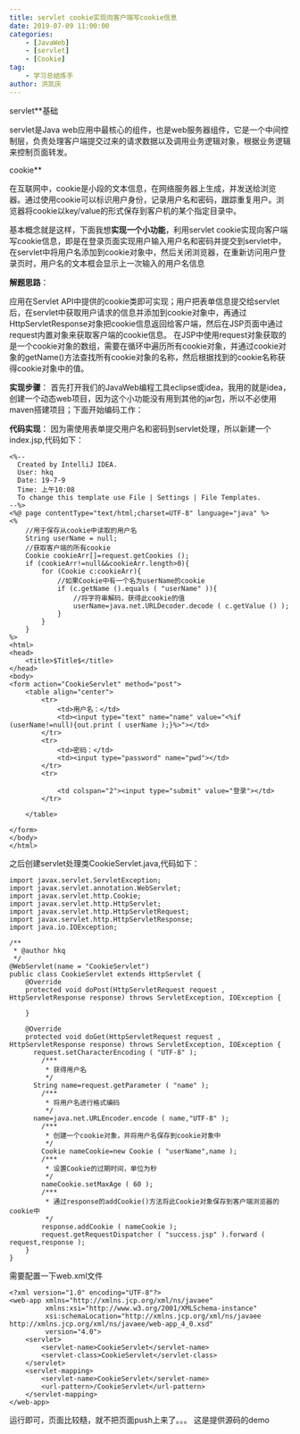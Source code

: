 ```yaml
---
title: servlet cookie实现向客户端写cookie信息
date: 2019-07-09 11:00:00
categories:
	- [JavaWeb]
    - [servlet]
    - [Cookie]
tag:
	- 学习总结练手
author: 洪凯庆
---
```


<!--more-->

servlet**基础

  servlet是Java web应用中最核心的组件，也是web服务器组件，它是一个中间控制层，负责处理客户端提交过来的请求数据以及调用业务逻辑对象，根据业务逻辑来控制页面转发。

cookie**

  在互联网中，cookie是小段的文本信息，在网络服务器上生成，并发送给浏览器。通过使用cookie可以标识用户身份，记录用户名和密码，跟踪重复用户。浏览器将cookie以key/value的形式保存到客户机的某个指定目录中。

基本概念就是这样，下面我想**实现一个小功能**，利用servlet cookie实现向客户端写cookie信息，即是在登录页面实现用户输入用户名和密码并提交到servlet中，在servlet中将用户名添加到cookie对象中，然后关闭浏览器，在重新访问用户登录页时，用户名的文本框会显示上一次输入的用户名信息

**解题思路**：

  应用在Servlet API中提供的cookie类即可实现；用户把表单信息提交给servlet后，在servlet中获取用户请求的信息并添加到cookie对象中，再通过HttpServletResponse对象把cookie信息返回给客户端，然后在JSP页面中通过request内置对象来获取客户端的cookie信息。 
  在JSP中使用request对象获取的是一个cookie对象的数组，需要在循环中遍历所有cookie对象，并通过cookie对象的getName()方法查找所有cookie对象的名称，然后根据找到的cookie名称获得cookie对象中的值。

**实现步骤**：
  首先打开我们的JavaWeb编程工具eclipse或idea，我用的就是idea，创建一个动态web项目，因为这个小功能没有用到其他的jar包，所以不必使用maven搭建项目；下面开始编码工作：

**代码实现**：
因为需使用表单提交用户名和密码到servlet处理，所以新建一个index.jsp,代码如下：

    <%--
      Created by IntelliJ IDEA.
      User: hkq
      Date: 19-7-9
      Time: 上午10:08
      To change this template use File | Settings | File Templates.
    --%>
    <%@ page contentType="text/html;charset=UTF-8" language="java" %>
    <%
        //用于保存从cookie中读取的用户名
        String userName = null;
        //获取客户端的所有cookie
        Cookie cookieArr[]=request.getCookies ();
        if (cookieArr!=null&&cookieArr.length>0){
            for (Cookie c:cookieArr){
                //如果Cookie中有一个名为userName的cookie
                if (c.getName ().equals ( "userName" )){
                    //将字符串解码，获得此cookie的值
                    userName=java.net.URLDecoder.decode ( c.getValue () );
                }
            }
        }
    %>
    <html>
    <head>
        <title>$Title$</title>
    </head>
    <body>
    <form action="CookieServlet" method="post">
        <table align="center">
            <tr>
                <td>用户名：</td>
                <td><input type="text" name="name" value="<%if (userName!=null){out.print ( userName );}%>"></td>
            </tr>
            <tr>
                <td>密码：</td>
                <td><input type="password" name="pwd"></td>
            </tr>
            <tr>
    
                <td colspan="2"><input type="submit" value="登录"></td>
            </tr>
    
        </table>
    
    </form>
    </body>
    </html>
之后创建servlet处理类CookieServlet.java,代码如下：

    import javax.servlet.ServletException;
    import javax.servlet.annotation.WebServlet;
    import javax.servlet.http.Cookie;
    import javax.servlet.http.HttpServlet;
    import javax.servlet.http.HttpServletRequest;
    import javax.servlet.http.HttpServletResponse;
    import java.io.IOException;
    
    /**
     * @author hkq
     */
    @WebServlet(name = "CookieServlet")
    public class CookieServlet extends HttpServlet {
        @Override
        protected void doPost(HttpServletRequest request , HttpServletResponse response) throws ServletException, IOException {
    
        }
    
        @Override
        protected void doGet(HttpServletRequest request , HttpServletResponse response) throws ServletException, IOException {
          request.setCharacterEncoding ( "UTF-8" );
            /***
             * 获得用户名
             */
          String name=request.getParameter ( "name" );
            /***
             * 将用户名进行格式编码
             */
          name=java.net.URLEncoder.encode ( name,"UTF-8" );
            /***
             * 创建一个cookie对象，并将用户名保存到cookie对象中
             */
            Cookie nameCookie=new Cookie ( "userName",name );
            /***
             * 设置Cookie的过期时间，单位为秒
             */
            nameCookie.setMaxAge ( 60 );
            /***
             * 通过response的addCookie()方法将此Cookie对象保存到客户端浏览器的cookie中
             */
            response.addCookie ( nameCookie );
            request.getRequestDispatcher ( "success.jsp" ).forward ( request,response );
        }
    }
需要配置一下web.xml文件

    <?xml version="1.0" encoding="UTF-8"?>
    <web-app xmlns="http://xmlns.jcp.org/xml/ns/javaee"
             xmlns:xsi="http://www.w3.org/2001/XMLSchema-instance"
             xsi:schemaLocation="http://xmlns.jcp.org/xml/ns/javaee http://xmlns.jcp.org/xml/ns/javaee/web-app_4_0.xsd"
             version="4.0">
        <servlet>
            <servlet-name>CookieServlet</servlet-name>
            <servlet-class>CookieServlet</servlet-class>
        </servlet>
        <servlet-mapping>
            <servlet-name>CookieServlet</servlet-name>
            <url-pattern>/CookieServlet</url-pattern>
        </servlet-mapping>
    </web-app>

运行即可，页面比较糙，就不把页面push上来了。。。
这是提供源码的demo

